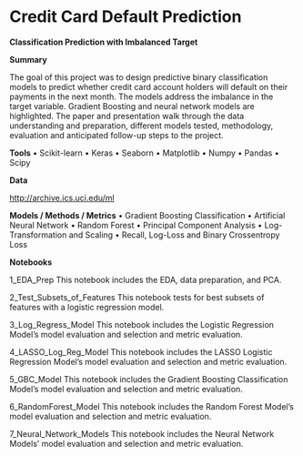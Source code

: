# Credit Card Default Prediction

**Classification Prediction with Imbalanced Target**

**Summary**

The goal of this project was to design predictive binary classification models to predict whether credit card account holders will default on their payments in the next month.  The models address the imbalance in the target variable.  Gradient Boosting and neural network models are highlighted.  The paper and presentation walk through the data understanding and preparation, different models tested, methodology, evaluation and anticipated follow-up steps to the project.  

**Tools**
    •  Scikit-learn 
    •  Keras
    •  Seaborn
    •  Matplotlib
    •  Numpy
    •  Pandas
    •  Scipy

**Data**

http://archive.ics.uci.edu/ml 

**Models / Methods / Metrics**
    •  Gradient Boosting Classification 
    •  Artificial Neural Network
    •  Random Forest
    •  Principal Component Analysis
    •  Log-Transformation and Scaling
    •  Recall, Log-Loss and Binary Crossentropy Loss

**Notebooks**

1_EDA_Prep
This notebook includes the EDA, data preparation, and PCA.

2_Test_Subsets_of_Features
This notebook tests for best subsets of features with a logistic regression model.

3_Log_Regress_Model
This notebook includes the Logistic Regression Model’s model evaluation and selection and metric evaluation.

4_LASSO_Log_Reg_Model
This notebook includes the LASSO Logistic Regression Model’s model evaluation and selection and metric evaluation.

5_GBC_Model
This notebook includes the Gradient Boosting Classification Model’s model evaluation and selection and metric evaluation.

6_RandomForest_Model
This notebook includes the Random Forest Model’s model evaluation and selection and metric evaluation.

7_Neural_Network_Models
This notebook includes the Neural Network Models’ model evaluation and selection and metric evaluation.

